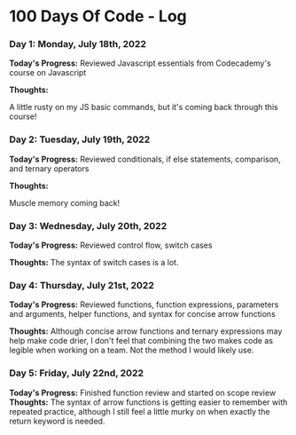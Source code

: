 # 100 Days Of Code - Log

### Day 1: Monday, July 18th, 2022

**Today's Progress:** Reviewed Javascript essentials from Codecademy's course on Javascript

**Thoughts:**

A little rusty on my JS basic commands, but it's coming back through this course!

### Day 2: Tuesday, July 19th, 2022

**Today's Progress:** Reviewed conditionals, if else statements, comparison, and ternary operators

**Thoughts:**

Muscle memory coming back!

### Day 3: Wednesday, July 20th, 2022

**Today's Progress:**
Reviewed control flow, switch cases

**Thoughts:**
The syntax of switch cases is a lot.

### Day 4: Thursday, July 21st, 2022

**Today's Progress:**
Reviewed functions, function expressions, parameters and arguments, helper functions, and syntax for concise arrow functions

**Thoughts:**
Although concise arrow functions and ternary expressions may help make code drier, I don't feel that combining the two makes code as legible when working on a team. Not the method I would likely use.

### Day 5: Friday, July 22nd, 2022

**Today's Progress:**
Finished function review and started on scope review
**Thoughts:**
The syntax of arrow functions is getting easier to remember with repeated practice, although I still feel a little murky on when exactly the return keyword is needed.
